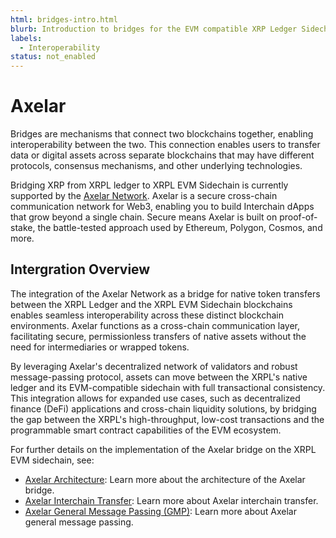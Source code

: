 ```yaml
---
html: bridges-intro.html
blurb: Introduction to bridges for the EVM compatible XRP Ledger Sidechain.
labels:
  - Interoperability
status: not_enabled
---
```

# Axelar

<!-- <embed src="/snippets/_axelar-disclaimer.md" /> -->

Bridges are mechanisms that connect two blockchains together, enabling interoperability between the two. This connection enables users to transfer data or digital assets across separate blockchains that may have different protocols, consensus mechanisms, and other underlying technologies.

<!-- Amendment draft XLS-38d introduces bridges to the XRP Ledger. To learn more about the specifics of the XRPL bridge implementation, see: [XLS-38d-XChainBridge](https://github.com/XRPLF/XRPL-Standards/tree/master/XLS-38d-XChainBridge). -->

Bridging XRP from XRPL ledger to XRPL EVM Sidechain is currently supported by the [Axelar Network](https://axelar.network/). Axelar is a secure cross-chain communication network for Web3, enabling you to build Interchain dApps that grow beyond a single chain. Secure means Axelar is built on proof-of-stake, the battle-tested approach used by Ethereum, Polygon, Cosmos, and more.


## Intergration Overview

The integration of the Axelar Network as a bridge for native token transfers between the XRPL Ledger and the XRPL EVM Sidechain blockchains enables seamless interoperability across these distinct blockchain environments. Axelar functions as a cross-chain communication layer, facilitating secure, permissionless transfers of native assets without the need for intermediaries or wrapped tokens.

By leveraging Axelar's decentralized network of validators and robust message-passing protocol, assets can move between the XRPL's native ledger and its EVM-compatible sidechain with full transactional consistency. This integration allows for expanded use cases, such as decentralized finance (DeFi) applications and cross-chain liquidity solutions, by bridging the gap between the XRPL's high-throughput, low-cost transactions and the programmable smart contract capabilities of the EVM ecosystem.


For further details on the implementation of the Axelar bridge on the XRPL EVM sidechain, see: 

- [Axelar Architecture](axelar-architecture.md): Learn more about the architecture of the Axelar bridge.
- [Axelar Interchain Transfer](axelar-interchain-transfer.md): Learn more about Axelar interchain transfer.
- [Axelar General Message Passing (GMP)](axelar-general-message-passing.md): Learn more about Axelar general message passing.
